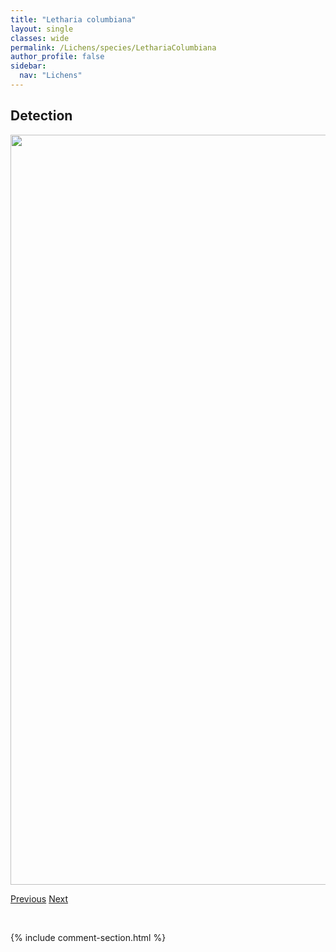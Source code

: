 ```yaml
---
title: "Letharia columbiana"
layout: single
classes: wide
permalink: /Lichens/species/LethariaColumbiana
author_profile: false
sidebar:
  nav: "Lichens"
---
```


<h2>Detection</h2>

<a href="https://drive.google.com/uc?export=view&id=1azOdmIhrbCydGvSkHthMWmWPgfBJXQYC">
<img src="https://drive.google.com/uc?export=view&id=1azOdmIhrbCydGvSkHthMWmWPgfBJXQYC" height = "1200" width = "800">
</a>


<a href="/DevelopmentWebsite/Lichens/species/LeptogiumTeretiusculum" class="pagination--pager" title="Leptogium teretiusculum">Previous</a> <a href="/DevelopmentWebsite/Lichens/species/LethariaVulpina" class="pagination--pager" title="Letharia vulpina">Next</a>

<p>&nbsp;</p>

{% include comment-section.html %}
